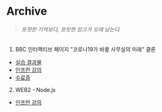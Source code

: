 # Archive

> ###### 또렷한 기억보다, 흐릿한 잉크가 오래 남는다.

1. BBC 인터랙티브 페이지 "코로나19가 바꿀 사무실의 미래" 클론
- [실습 결과물](https://jihogrammer.github.io/Archive/1MINCODING/BBC-COVID19)
- [인프런 강의](https://inf.run/Tvuf)
- [수료증](https://www.inflearn.com/certificate/138705-325919-1909435)

2. WEB2 - Node.js
- [인프런 강의](https://inf.run/aaoD)